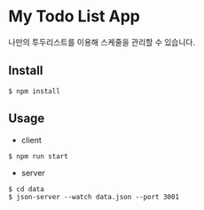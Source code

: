 # My Todo List App
나만의 투두리스트를 이용해 스케줄을 관리할 수 있습니다.

## Install
```
$ npm install
```

## Usage
- client
```
$ npm run start
```
- server
```
$ cd data
$ json-server --watch data.json --port 3001
```
